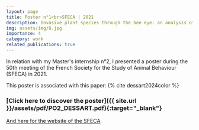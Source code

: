 ```yaml
---
layout: page
title: Poster n°1<br>SFECA | 2021
description: Invasive plant species through the bee eye: an analysis of flower coloration in the French Pyrenees
img: assets/img/8.jpg
importance: 4
category: work
related_publications: true
---
```


In relation with my Master's internship n°2, I presented a poster during the 50th meeting of the French Society for the Study of Animal Behaviour (SFECA) in 2021.

This poster is associated with this paper: {% cite dessart2024color %}

### <span>[Click here to discover the poster]({{ site.url }}/assets/pdf/PO2_DESSART.pdf){:target="\_blank"}</span>

[And here for the website of the SFECA](https://sfecamarseille.sciencesconf.org/)
